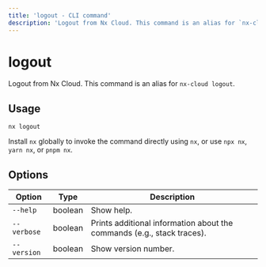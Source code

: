 ```yaml
---
title: 'logout - CLI command'
description: 'Logout from Nx Cloud. This command is an alias for `nx-cloud logout`.'
---
```


# logout

Logout from Nx Cloud. This command is an alias for `nx-cloud logout`.

## Usage

```shell
nx logout
```

Install `nx` globally to invoke the command directly using `nx`, or use `npx nx`, `yarn nx`, or `pnpm nx`.

## Options

| Option      | Type    | Description                                                            |
| ----------- | ------- | ---------------------------------------------------------------------- |
| `--help`    | boolean | Show help.                                                             |
| `--verbose` | boolean | Prints additional information about the commands (e.g., stack traces). |
| `--version` | boolean | Show version number.                                                   |
